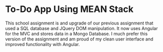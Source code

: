 # To-Do App Using MEAN Stack
This school assignment is and upgrade of our previous assignment that used a SQL database and JQuery DOM manipulation.
It now uses Angular for the MVC and stores data in a Mongo Database. I much prefer this version of the assignment and am proud of my clean user interface and improved functionality with Angular.
